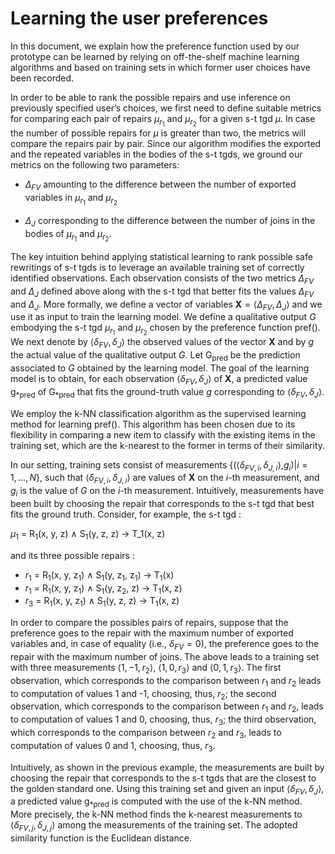 Learning the user preferences
=============================

In this document, we explain how the preference function used by our prototype can be learned by relying on off-the-shelf machine learning algorithms and based on training sets in which former user choices have been recorded.

In order to be able to rank the possible repairs and use inference on previously specified user’s choices, we first need to define suitable metrics for comparing each pair of repairs *μ*<sub>*r*<sub>1</sub></sub> and *μ*<sub>*r*<sub>2</sub></sub> for a given s-t tgd *μ*. In case the number of possible repairs for *μ* is greater than two, the metrics will compare the repairs pair by pair. Since our algorithm modifies the exported and the repeated variables in the bodies of the s-t tgds, we ground our metrics on the following two parameters:

-   *Δ*<sub>*FV*</sub> amounting to the difference between the number of exported variables in *μ*<sub>*r*<sub>1</sub></sub> and *μ*<sub>*r*<sub>2</sub></sub>

-   *Δ*<sub>*J*</sub> corresponding to the difference between the number of joins in the bodies of *μ*<sub>*r*<sub>1</sub></sub> and *μ*<sub>*r*<sub>2</sub></sub>.

The key intuition behind applying statistical learning to rank possible safe rewritings of s-t tgds is to leverage an available training set of correctly identified observations. Each observation consists of the two metrics *Δ*<sub>*FV*</sub> and *Δ*<sub>*J*</sub> defined above along with the s-t tgd that better fits the values *Δ*<sub>*FV*</sub> and *Δ*<sub>*J*</sub>. More formally, we define a vector of variables **X** = ⟨*Δ*<sub>*FV*</sub>, *Δ*<sub>*J*</sub>⟩ and we use it as input to train the learning model. We define a qualitative output *G* embodying the s-t tgd *μ*<sub>*r*<sub>1</sub></sub> and *μ*<sub>*r*<sub>2</sub></sub> chosen by the preference function pref(). We next denote by ⟨*δ*<sub>*FV*</sub>, *δ*<sub>*J*</sub>⟩ the observed values of the vector **X** and by *g* the actual value of the qualitative output *G*. Let G<sub>pred</sub> be the prediction associated to *G* obtained by the learning model. The goal of the learning model is to obtain, for each observation ⟨*δ*<sub>*FV*</sub>, *δ*<sub>*J*</sub>⟩ of **X**, a predicted value g<sub>*pred</sub> of G<sub>*pred</sub> that fits the ground-truth value *g* corresponding to ⟨*δ*<sub>*FV*</sub>, *δ*<sub>*J*</sub>⟩.

We employ the k-NN classification algorithm as the supervised learning method for learning pref(). This algorithm has been chosen due to its flexibility in comparing a new item to classify with the existing items in the training set, which are the k-nearest to the former in terms of their similarity.

In our setting, training sets consist of measurements {(⟨*δ*<sub>*FV*, *i*</sub>, *δ*<sub>*J*, *i*</sub>⟩,*g*<sub>*i*</sub>)|*i* = 1, …, *N*}, such that ⟨*δ*<sub>*FV*, *i*</sub>, *δ*<sub>*J*, *i*</sub>⟩ are values of **X** on the *i*-th measurement, and *g*<sub>*i*</sub> is the value of *G* on the *i*-th measurement. Intuitively, measurements have been built by choosing the repair that corresponds to the s-t tgd that best fits the ground truth. 
Consider, for example, the s-t tgd :

*μ*<sub>1</sub> = R<sub>1</sub>(x, y, z) ∧ S<sub>1</sub>(y, z, z) → T_1(x, z)

 and its three possible repairs :
 * *r*<sub>1</sub> =  R<sub>1</sub>(x, y, z<sub>1</sub>) ∧ S<sub>1</sub>(y, z<sub>1</sub>, z<sub>1</sub>) → T<sub>1</sub>(x)
 * *r*<sub>1</sub> =  R<sub>1</sub>(x, y, z<sub>1</sub>) ∧ S<sub>1</sub>(y, z<sub>2</sub>, z) → T<sub>1</sub>(x, z)
 * *r*<sub>3</sub> =  R<sub>1</sub>(x, y, z<sub>1</sub>) ∧ S<sub>1</sub>(y, z, z) → T<sub>1</sub>(x, z)
 
 In order to compare the possibles pairs of repairs, suppose that the preference goes to the repair with the maximum number of exported variables and, in case of equality (i.e., *δ*<sub>*FV*</sub> = 0), the preference goes to the repair with the maximum number of joins. The above leads to a training set with three measurements ⟨1, −1, *r*<sub>2</sub>⟩, ⟨1, 0, *r*<sub>3</sub>⟩ and ⟨0, 1, *r*<sub>3</sub>⟩. The first observation, which corresponds to the comparison between *r*<sub>1</sub> and *r*<sub>2</sub> leads to computation of values 1 and -1, choosing, thus, *r*<sub>2</sub>; the second observation, which corresponds to the comparison between *r*<sub>1</sub> and *r*<sub>2</sub>, leads to computation of values 1 and 0, choosing, thus, *r*<sub>3</sub>; the third observation, which corresponds to the comparison between *r*<sub>2</sub> and *r*<sub>3</sub>, leads to computation of values 0 and 1, choosing, thus, *r*<sub>3</sub>.

Intuitively, as shown in the previous example, the measurements are built by choosing the repair that corresponds to the s-t tgds that are the closest to the golden standard one. Using this training set and given an input ⟨*δ*<sub>*FV*</sub>, *δ*<sub>*J*</sub>⟩, a predicted value g<sub>*pred</sub> is computed with the use of the k-NN method. More precisely, the k-NN method finds the k-nearest measurements to ⟨*δ*<sub>*FV*, *j*</sub>, *δ*<sub>*J*, *j*</sub>⟩ among the measurements of the training set. The adopted similarity function is the Euclidean distance.
